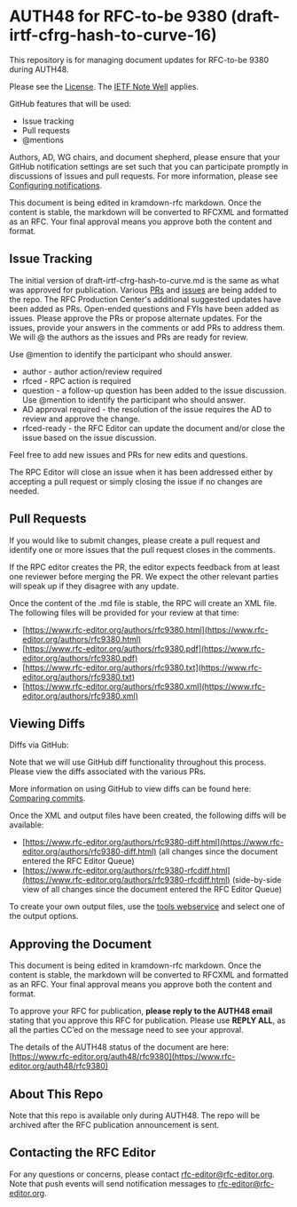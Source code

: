 # AUTH48 for RFC-to-be 9380 (draft-irtf-cfrg-hash-to-curve-16)
This repository is for managing document updates for RFC-to-be 9380 during AUTH48. 

Please see the [License](https://github.com/rfc-editor/draft-irtf-cfrg-hash-to-curve/blob/master/LICENSE.md). The [IETF Note Well](https://github.com/rfc-editor/draft-irtf-cfrg-hash-to-curve/blob/master/note-well.md) applies.

GitHub features that will be used:
* Issue tracking
* Pull requests
* @mentions

Authors, AD, WG chairs, and document shepherd, please ensure that your GitHub notification settings are set such that you can participate promptly in discussions of issues and pull requests. For more information, please see [Configuring notifications](https://docs.github.com/en/account-and-profile/managing-subscriptions-and-notifications-on-github/setting-up-notifications/configuring-notifications).

This document is being edited in kramdown-rfc markdown.  Once the content is stable, the markdown will be converted to RFCXML and formatted as an RFC.  Your final approval means you approve both the content and format.

## Issue Tracking
The initial version of draft-irtf-cfrg-hash-to-curve.md is the same as what was approved for publication. Various [PRs](https://github.com/rfc-editor/draft-irtf-cfrg-hash-to-curve/pulls) and [issues](https://github.com/rfc-editor/draft-irtf-cfrg-hash-to-curve/issues) are being added to the repo. The RFC Production Center's additional suggested updates have been added as PRs. Open-ended questions and FYIs have been added as issues. Please approve the PRs or propose alternate updates. For the issues, provide your answers in the comments or add PRs to address them.  We will @ the authors as the issues and PRs are ready for review.

Use @mention to identify the participant who should answer. 

* author - author action/review required
* rfced - RPC action is required
* question - a follow-up question has been added to the issue discussion. Use @mention to identify the participant who should answer.
* AD approval required - the resolution of the issue requires the AD to review and approve the change.
* rfced-ready - the RFC Editor can update the document and/or close the issue based on the issue discussion.

Feel free to add new issues and PRs for new edits and questions. 

The RPC Editor will close an issue when it has been addressed either by accepting a pull request or simply closing the issue if no changes are needed. 

## Pull Requests
If you would like to submit changes, please create a pull request and identify one or more issues that the pull request closes in the comments. 

If the RPC editor creates the PR, the editor expects feedback from at least one reviewer before merging the PR. We expect the other relevant parties will speak up if they disagree with any update.

Once the content of the .md file is stable, the RPC will create an XML file. The following files will be provided for your review at that time:

* [https://www.rfc-editor.org/authors/rfc9380.html](https://www.rfc-editor.org/authors/rfc9380.html)
* [https://www.rfc-editor.org/authors/rfc9380.pdf](https://www.rfc-editor.org/authors/rfc9380.pdf)
* [https://www.rfc-editor.org/authors/rfc9380.txt](https://www.rfc-editor.org/authors/rfc9380.txt)
* [https://www.rfc-editor.org/authors/rfc9380.xml](https://www.rfc-editor.org/authors/rfc9380.xml)

## Viewing Diffs
Diffs via GitHub:

Note that we will use GitHub diff functionality throughout this process. Please view the diffs associated with the various PRs.

More information on using GitHub to view diffs can be found here: [Comparing commits](https://docs.github.com/en/github/committing-changes-to-your-project/viewing-and-comparing-commits/comparing-commits).

Once the XML and output files have been created, the following diffs will be available:
* [https://www.rfc-editor.org/authors/rfc9380-diff.html](https://www.rfc-editor.org/authors/rfc9380-diff.html) (all changes since the document entered the RFC Editor Queue)
* [https://www.rfc-editor.org/authors/rfc9380-rfcdiff.html](https://www.rfc-editor.org/authors/rfc9380-rfcdiff.html) (side-by-side view of all changes since the document entered the RFC Editor Queue)

To create your own output files, use the [tools webservice](https://author-tools.ietf.org/) and select one of the output options.


## Approving the Document 
This document is being edited in kramdown-rfc markdown.  Once the content is stable, the markdown will be converted to RFCXML and formatted as an RFC.  Your final approval means you approve both the content and format.

To approve your RFC for publication, **please reply to the AUTH48 email** stating that you approve this RFC for publication.  Please use **REPLY ALL**, as all the parties CC’ed on the message need to see your approval.

The details of the AUTH48 status of the document are here: [https://www.rfc-editor.org/auth48/rfc9380](https://www.rfc-editor.org/auth48/rfc9380)

## About This Repo
Note that this repo is available only during AUTH48. The repo will be archived after the RFC publication announcement is sent.

## Contacting the RFC Editor
For any questions or concerns, please contact rfc-editor@rfc-editor.org. 
Note that push events will send notification messages to rfc-editor@rfc-editor.org. 


